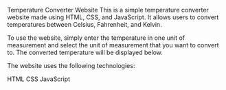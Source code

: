Temperature Converter Website
This is a simple temperature converter website made using HTML, CSS, and JavaScript. It allows users to convert temperatures between Celsius, Fahrenheit, and Kelvin.

To use the website, simply enter the temperature in one unit of measurement and select the unit of measurement that you want to convert to. The converted temperature will be displayed below.

The website uses the following technologies:

HTML
CSS
JavaScript
